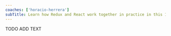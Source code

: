 ```yaml
---
coaches: ['horacio-herrera']
subTitle: Learn how Redux and React work together in practice in this 1-day workshop in Barcelona, from Redux fundamentals and FP through to Redux Middlewares
---
```


TODO ADD TEXT
